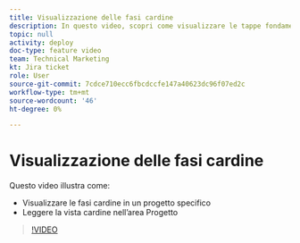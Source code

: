 ```yaml
---
title: Visualizzazione delle fasi cardine
description: In questo video, scopri come visualizzare le tappe fondamentali di un progetto e come utilizzare la vista tappe nell’area Progetto.
topic: null
activity: deploy
doc-type: feature video
team: Technical Marketing
kt: Jira ticket
role: User
source-git-commit: 7cdce710ecc6fbcdccfe147a40623dc96f07ed2c
workflow-type: tm+mt
source-wordcount: '46'
ht-degree: 0%

---
```


# Visualizzazione delle fasi cardine

Questo video illustra come:

* Visualizzare le fasi cardine in un progetto specifico
* Leggere la vista cardine nell’area Progetto

>[!VIDEO](https://video.tv.adobe.com/v/335206/?quality=12)
